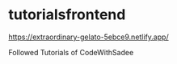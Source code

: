 # tutorialsfrontend

https://extraordinary-gelato-5ebce9.netlify.app/



Followed Tutorials of CodeWithSadee


